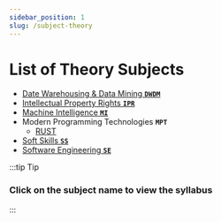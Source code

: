 ```yaml
---
sidebar_position: 1
slug: /subject-theory
---
```


# List of Theory Subjects
*   [Date Warehousing & Data Mining **`DWDM`**](./dwdm-syllabus)
*   [Intellectual Property Rights **`IPR`**](./ipr)
*   [Machine Intelligence **`MI`**](./mi-syllabus)
*   Modern Programming Technologies **`MPT`**
    - [RUST](./rust-chapter1)
*   [Soft Skills **`SS`**](./ss-syllabus)
*   [Software Engineering  **`SE`**](./se-chapter1)

:::tip Tip
### Click on the subject name to view the syllabus
:::
